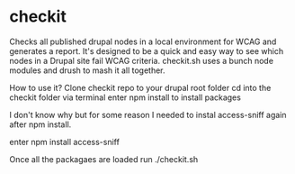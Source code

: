 # checkit
Checks all published drupal nodes in a local environment for WCAG and generates a report. 
It's designed to be a quick and easy way to see which nodes in a Drupal site fail WCAG criteria.
checkit.sh uses a bunch node modules and drush to mash it all together.

How to use it?
Clone checkit repo to your drupal root folder
cd into the checkit folder via terminal
enter npm install to install packages

I don't know why but for some reason I needed to instal access-sniff again after npm install.

enter npm install access-sniff

Once all the packagaes are loaded run ./checkit.sh






